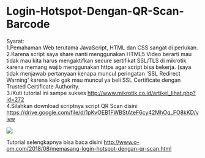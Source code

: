 # Login-Hotspot-Dengan-QR-Scan-Barcode

Syarat:<br>
1.Pemahaman Web terutama JavaScript, HTML dan CSS sangat di perlukan.<br>
2.Karena script saya share nanti menggunakan HTML5 Video berarti mau tidak mau kita harus mengaktifkan secure sertifikat SSL/TLS di mikrotik karena memang wajib menggunakan https agar script bisa bekerja. (saya tidak menjawab pertanyaan kenapa muncul peringatan 'SSL Redirect Warning' karena kalo gak mau muncul ya beli SSL Certificate dengan Trusted Certificate Authority.<br>
3.iKuti tutorial ini sampe sukses http://www.mikrotik.co.id/artikel_lihat.php?id=272<br>
4.Silahkan download scriptnya script QR Scan disini https://drive.google.com/file/d/1pKvOEB1FWBStAteF6cy42MhOq_FO8kKD/view<br>

<img border="0" src="https://3.bp.blogspot.com/-Mt7pTJj938E/W3oOs2OsAPI/AAAAAAAAO-I/PUWSbilXkMcfPKKlOzsm3eF9RE7T-Qv3ACLcBGAs/s1600/Untitled2.png"/>

Tutorial selengkapnya bisa baca disini http://www.o-om.com/2018/08/memasang-login-hotspot-dengan-qr-scan.html

